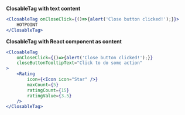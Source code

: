 **ClosableTag with text content**

```jsx
<ClosableTag onCloseClick={()=>{alert('Close button clicked!');}}>
    HOTPOINT
</ClosableTag>
```

**ClosableTag with React component as content**

```jsx
<ClosableTag 
    onCloseClick={()=>{alert('Close button clicked!');}}
    closeButtonTooltipText="Click to do some action"
>
    <Rating
        icon={<Icon icon="Star" />}
        maxCount={5}
        ratingCount={15}
        ratingValue={3.5}
    />
</ClosableTag>
```